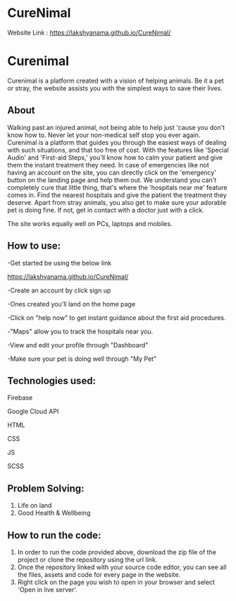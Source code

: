 # CureNimal
Website Link : 
https://lakshyanama.github.io/CureNimal/


# Curenimal 
Curenimal is a platform created with a vision of helping animals. Be it a pet or stray, the website assists you with the simplest ways to save their lives. 

## About

Walking past an injured animal, not being able to help just 'cause you don't know how to. Never let your non-medical self stop you ever again. Curenimal is a platform that guides you through the easiest ways of dealing with such situations, and that too free of cost. With the features like 'Special Audio' and 'First-aid Steps,' you'll know how to calm your patient and give them the instant treatment they need. In case of emergencies like not having an account on the site, you can directly click on the 'emergency' button on the landing page and help them out. We understand you can't completely cure that little thing, that's where the 'hospitals near me' feature comes in. Find the nearest hospitals and give the patient the treatment they deserve. Apart from stray animals, you also get to make sure your adorable pet is doing fine. If not, get in contact with a doctor just with a click. 

The site works equally well on PCs, laptops and mobiles. 

## How to use:

-Get started be using the below link 

https://lakshyanama.github.io/CureNimal/

-Create an account by click sign up

-Ones created you'll land on the home page 

-Click on "help now" to get instant guidance about the first aid procedures. 

-"Maps" allow you to track the hospitals near you.

-View and edit your profile through "Dashboard"

-Make sure your pet is doing well through "My Pet"

## Technologies used:
 Firebase
 
 Google Cloud API
 
 HTML
 
 CSS
 
 JS
 
 SCSS
 
 ## Problem Solving:
 1. Life on land
 2. Good Health & Wellbeing

## How to run the code:

1. In order to run the code provided above, download the zip file of the project or clone the repository using the url link.
2. Once the repository linked with your source code editor, you can see all the files, assets and code for every page in the website.
3. Right click on the page you wish to open in your browser and select 'Open in live server'.